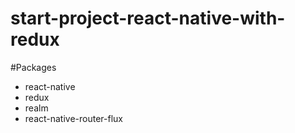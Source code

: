 # start-project-react-native-with-redux

#Packages
  * react-native
  * redux
  * realm
  * react-native-router-flux
